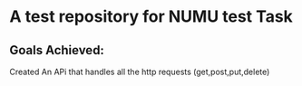
<h1>A test repository for NUMU test Task</h1>
  <h2>Goals Achieved:</h2>
  <p> Created An APi that handles all the http requests (get,post,put,delete)</p>
